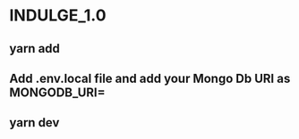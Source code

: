 # INDULGE_1.0
## yarn add
## Add .env.local file and add your Mongo Db URI as MONGODB_URI= 
## yarn dev


